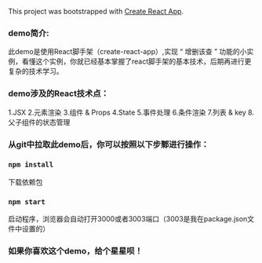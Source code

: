 This project was bootstrapped with [Create React App](https://github.com/facebook/create-react-app).

### demo简介:
此demo是使用React脚手架（create-react-app）,实现 “ 增删该查 ” 功能的小实例，看懂这个实例，你就已经基本掌握了react脚手架的基本技术，后期再进行更复杂的技术学习。


### demo涉及的React技术点：
1.JSX
2.元素渲染
3.组件 & Props
4.State
5.事件处理
6.条件渲染
7.列表 & key
8.父子组件的状态管理


### 从git中拉取此demo后，你可以按照以下步鄹进行操作：

### `npm install`
下载依赖包

### `npm start`
启动程序，浏览器会自动打开3000或者3003端口（3003是我在package.json文件中设置的）


### 如果你喜欢这个demo，给个星星呗！

